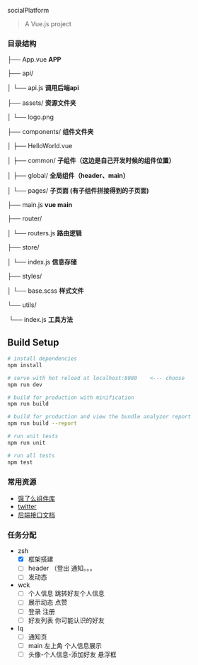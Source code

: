 socialPlatform

> A Vue.js project

### 目录结构

├── App.vue			 	 **APP**

├── api/				 

│   └── api.js				**调用后端api**

├── assets/				**资源文件夹**

│   └── logo.png

├── components/			**组件文件夹**

│   ├── HelloWorld.vue		

│   ├── common/			**子组件（这边是自己开发时候的组件位置）**

│   ├── global/				**全局组件（header、main）**

│   └── pages/				**子页面 (有子组件拼接得到的子页面)**

├── main.js				**vue main**

├── router/

│   └── routers.js			**路由逻辑**

├── store/

│   └── index.js			**信息存储**

├── styles/

│   └── base.scss			**样式文件**

└── utils/

​    └── index.js				**工具方法**

## Build Setup

``` bash
# install dependencies
npm install

# serve with hot reload at localhost:8080    <--- choose 
npm run dev

# build for production with minification
npm run build

# build for production and view the bundle analyzer report
npm run build --report

# run unit tests
npm run unit

# run all tests
npm test
```

### 常用资源

- [饿了么组件库](https://element.eleme.io/#/zh-CN/component/)
- [twitter](https://twitter.com/i/notifications)
- [后端接口文档](<https://www.showdoc.cc/221402848086117?page_id=1262058814092523>)

### 任务分配

- zsh
  - [x] 框架搭建
  - [ ] header （登出 通知。。。
  - [ ] 发动态 

- wck
  - [ ] 个人信息   跳转好友个人信息
  - [ ] 展示动态 点赞
  - [ ] 登录 注册
  - [ ] 好友列表 你可能认识的好友

- lq
  - [ ] 通知页
  - [ ] main 左上角 个人信息展示
  - [ ] 头像-个人信息-添加好友 悬浮框